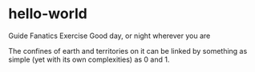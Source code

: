 # hello-world
Guide Fanatics Exercise
Good day, or night wherever you are

The confines of earth and territories on it can be linked by something as simple (yet with its own complexities) as 0 and 1.
